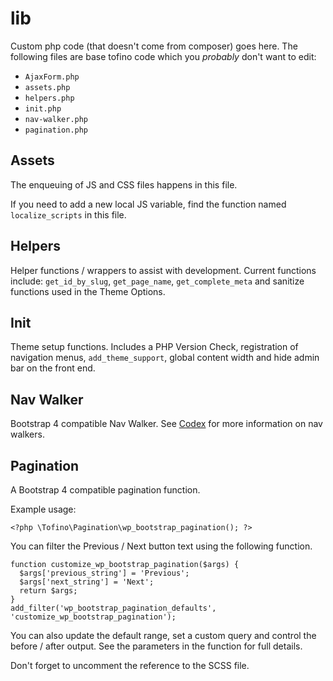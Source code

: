 # lib

Custom php code (that doesn't come from composer) goes here. The following files are base tofino code which you *probably* don't want to edit:

* `AjaxForm.php`
* `assets.php`
* `helpers.php`
* `init.php`
* `nav-walker.php`
* `pagination.php`

## Assets

The enqueuing of JS and CSS files happens in this file.

If you need to add a new local JS variable, find the function named ``localize_scripts`` in this file.

## Helpers

Helper functions / wrappers to assist with development. Current functions include: ``get_id_by_slug``, ``get_page_name``, ``get_complete_meta`` and sanitize functions used in the Theme Options.

## Init

Theme setup functions. Includes a PHP Version Check, registration of navigation menus, ``add_theme_support``, global content width and hide admin bar on the front end.

## Nav Walker

Bootstrap 4 compatible Nav Walker. See [Codex](https://developer.wordpress.org/reference/classes/walker_nav_menu/) for more information on nav walkers.

## Pagination

A Bootstrap 4 compatible pagination function.

Example usage:

`<?php \Tofino\Pagination\wp_bootstrap_pagination(); ?>`

You can filter the Previous / Next button text using the following function.

```
function customize_wp_bootstrap_pagination($args) {
  $args['previous_string'] = 'Previous';
  $args['next_string'] = 'Next';
  return $args;
}
add_filter('wp_bootstrap_pagination_defaults', 'customize_wp_bootstrap_pagination');
```

You can also update the default range, set a custom query and control the before / after output. See the parameters in the function for full details.

Don't forget to uncomment the reference to the SCSS file.
